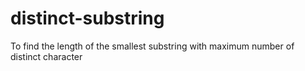 # distinct-substring
To find the length of the smallest substring with maximum number of distinct character
